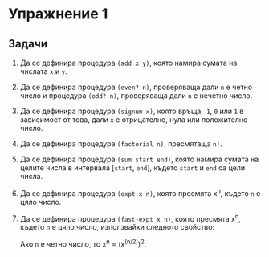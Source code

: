 Упражнение 1
============

Задачи
------
1. Да се дефинира процедура `(add x y)`, която намира сумата на числата `x` и
`y`.

2. Да се дефинира процедура `(even? n)`, проверяваща дали `n` е четно число и
процедура `(odd? n)`, проверяваща дали `n` е нечетно число.

3. Да се дефинира процедура `(signum x)`, която връща `-1`, `0` или `1` в
зависимост от това, дали `x` е отрицателно, нула или положително число.

4. Да се дефинира процедура `(factorial n)`, пресмятаща `n!`.

5. Да се дефинира процедура `(sum start end)`, която намира сумата на целите
числа в интервала [`start`, `end`], където `start` и `end` са цели числа.

6. Да се дефинира процедура `(expt x n)`, която пресмята x<sup>n</sup>, където
`n` е цяло число.

7. Да се дефинира процедура `(fast-expt x n)`, която пресмята x<sup>n</sup>,
където `n` е цяло число, използвайки следното свойство:

   Aко `n` е четно число, то x<sup>n</sup> = (x<sup>(n/2)</sup>)<sup>2</sup>.
